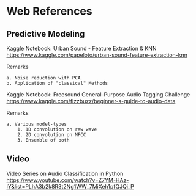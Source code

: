 # Web References

## Predictive Modeling

Kaggle Notebook: Urban Sound - Feature Extraction & KNN
https://www.kaggle.com/papeloto/urban-sound-feature-extraction-knn

Remarks

    a. Noise reduction with PCA
    b. Application of "classical" Methods


Kaggle Notebook: Freesound General-Purpose Audio Tagging Challenge
https://www.kaggle.com/fizzbuzz/beginner-s-guide-to-audio-data

Remarks

    a. Various model-types
        1. 1D convolution on raw wave
        2. 2D convolution on MFCC 
        3. Ensemble of both

## Video

Video Series on Audio Classification in Python
https://www.youtube.com/watch?v=Z7YM-HAz-IY&list=PLhA3b2k8R3t2Ng1WW_7MiXeh1pfQJQi_P

